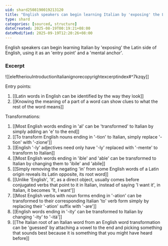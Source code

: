 ```yaml
---
uid: shard2508190019213120
title: "English speakers can begin learning Italian by 'exposing' the Latin side of English, using it as an 'entry point' and a 'mental anchor'"
type: shard
categories: [sourced, structure]
dateCreated: 2025-08-19T00:19:21+08:00
dateModified: 2025-09-19T12:20:26+08:00
---
```

English speakers can begin learning Italian by 'exposing' the Latin side of English, using it as an 'entry point' and a 'mental anchor'.

### Excerpt
![[eleftheriouIntroductionItalianignorecopyrightexcerptindex#^7kzqy]]

Entry points:
1. [[Latin words in English can be identified by the way they look]]
2. [[Knowing the meaning of a part of a word can show clues to what the rest of the word means]]

Transformations:
1. [[Most English words ending in 'al' can be 'transformed' to Italian by simply adding an 'e' to the end]]
2. [[To transform English nouns ending in '-tion' to Italian, simply replace '-tion' with '-zione']]
3. [[English '-ly' adjectives need only have '-ly' replaced with '-mente' to transform to Italian]]
4. [[Most English words ending in 'ible' and 'able' can be transformed to Italian by changing them to 'ibile' and 'abile]]
5. [[Simply removing the negating 'in' from some English words of a Latin origin reveals its Latin opposite, its root word]]
6. [[Unlike 'English', 'it', as a direct object, usually comes before conjugated verbs that point to it in Italian, instead of saying 'I want it', in Italian, it becomes 'It, I want']]
7. [[Most English verbs with noun forms ending in '-ation' can be transformed to their corresponding Italian 'to' verb form simply by replacing their '-ation' suffix with '-are']]
8. [[English words ending in '-ity' can be transformed to Italian by changing '-ity' to '-ità']]
9. [[The Italian root of an Italian word from an English word transformation can be 'guessed' by attaching a vowel to the end and picking something that sounds best because it is something that you might have heard before]]